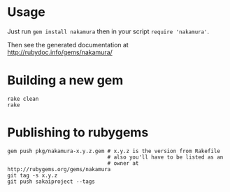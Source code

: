 Usage
=====

Just run `gem install nakamura` then in your script `require 'nakamura'`.

Then see the generated documentation at http://rubydoc.info/gems/nakamura/

Building a new gem
==================

    rake clean
    rake

Publishing to rubygems
======================

    gem push pkg/nakamura-x.y.z.gem # x.y.z is the version from Rakefile
                                    # also you'll have to be listed as an
                                    # owner at http://rubygems.org/gems/nakamura
    git tag -s x.y.z
    git push sakaiproject --tags
